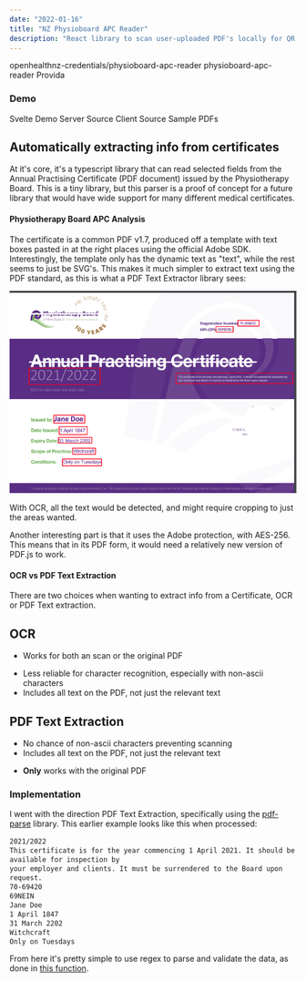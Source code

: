 ```yaml
---
date: "2022-01-16"
title: "NZ Physioboard APC Reader"
description: "React library to scan user-uploaded PDF's locally for QR codes."
---
```

<script>
  import MarkdownLink from "$md/MarkdownLink.svelte";
  import ProConTable from "$md/ProConTable.svelte";
  import { FileText } from "lucide-svelte";
</script>


<MarkdownLink href="https://github.com/openhealthnz-credentials/physioboard-apc-reader">openhealthnz-credentials/physioboard-apc-reader</MarkdownLink>
<MarkdownLink href="https://www.npmjs.com/package/@openhealthnz-credentials/physioboard-apc-reader">physioboard-apc-reader</MarkdownLink>
<MarkdownLink href="https://provida.nz">Provida</MarkdownLink>

### Demo
<MarkdownLink href="https://physioboard-apc-reader.pages.dev/">Svelte Demo</MarkdownLink>
<MarkdownLink href="https://github.com/openhealthnz-credentials/physioboard-apc-reader/blob/main/lambda-service/index.js">Server Source</MarkdownLink>
<MarkdownLink href="https://github.com/openhealthnz-credentials/physioboard-apc-reader/tree/main/demo-site">Client Source</MarkdownLink>
<MarkdownLink href="https://github.com/openhealthnz-credentials/physioboard-apc-reader/tree/main/samples" icon={FileText} color="#592d82">Sample PDFs</MarkdownLink>


## Automatically extracting info from certificates

At it's core, it's a typescript library that can read selected fields from the Annual Practising Certificate (PDF document) issued by the Physiotherapy Board. This is a tiny library, but this parser is a proof of concept for a future library that would have wide support for many different medical certificates.

#### Physiotherapy Board APC Analysis

The certificate is a common PDF v1.7, produced off a template with text boxes pasted in at the right places using the official Adobe SDK.
Interestingly, the template only has the dynamic text as "text", while the rest seems to just be SVG's. This makes it much simpler to extract text using the PDF standard, as this is what a PDF Text Extractor library sees:

!['Text' areas highlighted in red](./CertTextHighlight.png)

With OCR, all the text would be detected, and might require cropping to just the areas wanted.

Another interesting part is that it uses the Adobe protection, with AES-256. This means that in its PDF form, it would need a relatively new version of PDF.js to work.

#### OCR vs PDF Text Extraction

There are two choices when wanting to extract info from a Certificate, OCR or PDF Text extraction.

## OCR
<ProConTable>
<ul slot="pros">
<li>Works for both an scan or the original PDF</li>
</ul>
<ul slot="cons">
<li>Less reliable for character recognition, especially with non-ascii characters</li>
<li>Includes all text on the PDF, not just the relevant text</li>
</ul>
</ProConTable>

## PDF Text Extraction
<ProConTable>
  <ul slot="pros">
    <li>No chance of non-ascii characters preventing scanning</li>
    <li>Includes all text on the PDF, not just the relevant text</li>
  </ul>
  <ul slot="cons">
    <li><b>Only</b> works with the original PDF</li>
  </ul>
</ProConTable>
  

### Implementation

I went with the direction PDF Text Extraction, specifically using the [pdf-parse](https://www.npmjs.com/package/pdf-parse) library. This earlier example looks like this when processed:

```markup
2021/2022
This certificate is for the year commencing 1 April 2021. It should be available for inspection by 
your employer and clients. It must be surrendered to the Board upon request.
70-69420
69NEIN
Jane Doe
1 April 1847
31 March 2202
Witchcraft
Only on Tuesdays
```

From here it's pretty simple to use regex to parse and validate the data, as done in [this function](https://github.com/openhealthnz-credentials/physioboard-apc-reader/blob/ea4a3075abb0e3bec86f060d79d90f0d8ebfe7e2/src/certProfiles/physioboardAPC.ts#L16).